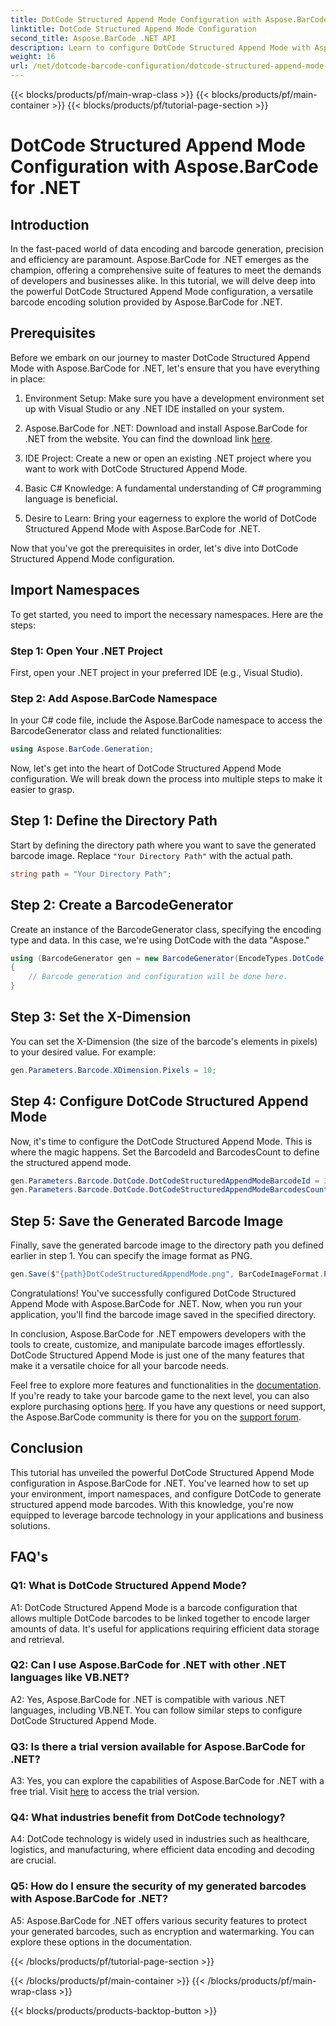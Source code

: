 ```yaml
---
title: DotCode Structured Append Mode Configuration with Aspose.BarCode for .NET
linktitle: DotCode Structured Append Mode Configuration
second_title: Aspose.BarCode .NET API
description: Learn to configure DotCode Structured Append Mode with Aspose.BarCode for .NET and create efficient barcodes.
weight: 16
url: /net/dotcode-barcode-configuration/dotcode-structured-append-mode-configuration/
---
```


{{< blocks/products/pf/main-wrap-class >}}
{{< blocks/products/pf/main-container >}}
{{< blocks/products/pf/tutorial-page-section >}}

# DotCode Structured Append Mode Configuration with Aspose.BarCode for .NET

## Introduction

In the fast-paced world of data encoding and barcode generation, precision and efficiency are paramount. Aspose.BarCode for .NET emerges as the champion, offering a comprehensive suite of features to meet the demands of developers and businesses alike. In this tutorial, we will delve deep into the powerful DotCode Structured Append Mode configuration, a versatile barcode encoding solution provided by Aspose.BarCode for .NET.

## Prerequisites

Before we embark on our journey to master DotCode Structured Append Mode with Aspose.BarCode for .NET, let's ensure that you have everything in place:

1. Environment Setup: Make sure you have a development environment set up with Visual Studio or any .NET IDE installed on your system.

2. Aspose.BarCode for .NET: Download and install Aspose.BarCode for .NET from the website. You can find the download link [here](https://releases.aspose.com/barcode/net/).

3. IDE Project: Create a new or open an existing .NET project where you want to work with DotCode Structured Append Mode.

4. Basic C# Knowledge: A fundamental understanding of C# programming language is beneficial.

5. Desire to Learn: Bring your eagerness to explore the world of DotCode Structured Append Mode with Aspose.BarCode for .NET.

Now that you've got the prerequisites in order, let's dive into DotCode Structured Append Mode configuration.

## Import Namespaces

To get started, you need to import the necessary namespaces. Here are the steps:

### Step 1: Open Your .NET Project

First, open your .NET project in your preferred IDE (e.g., Visual Studio).

### Step 2: Add Aspose.BarCode Namespace

In your C# code file, include the Aspose.BarCode namespace to access the BarcodeGenerator class and related functionalities:

```csharp
using Aspose.BarCode.Generation;
```

Now, let's get into the heart of DotCode Structured Append Mode configuration. We will break down the process into multiple steps to make it easier to grasp.

## Step 1: Define the Directory Path

Start by defining the directory path where you want to save the generated barcode image. Replace `"Your Directory Path"` with the actual path.

```csharp
string path = "Your Directory Path";
```

## Step 2: Create a BarcodeGenerator

Create an instance of the BarcodeGenerator class, specifying the encoding type and data. In this case, we're using DotCode with the data "Aspose."

```csharp
using (BarcodeGenerator gen = new BarcodeGenerator(EncodeTypes.DotCode, "Aspose"))
{
    // Barcode generation and configuration will be done here.
}
```

## Step 3: Set the X-Dimension

You can set the X-Dimension (the size of the barcode's elements in pixels) to your desired value. For example:

```csharp
gen.Parameters.Barcode.XDimension.Pixels = 10;
```

## Step 4: Configure DotCode Structured Append Mode

Now, it's time to configure the DotCode Structured Append Mode. This is where the magic happens. Set the BarcodeId and BarcodesCount to define the structured append mode.

```csharp
gen.Parameters.Barcode.DotCode.DotCodeStructuredAppendModeBarcodeId = 3;
gen.Parameters.Barcode.DotCode.DotCodeStructuredAppendModeBarcodesCount = 5;
```

## Step 5: Save the Generated Barcode Image

Finally, save the generated barcode image to the directory path you defined earlier in step 1. You can specify the image format as PNG.

```csharp
gen.Save($"{path}DotCodeStructuredAppendMode.png", BarCodeImageFormat.Png);
```

Congratulations! You've successfully configured DotCode Structured Append Mode with Aspose.BarCode for .NET. Now, when you run your application, you'll find the barcode image saved in the specified directory.

In conclusion, Aspose.BarCode for .NET empowers developers with the tools to create, customize, and manipulate barcode images effortlessly. DotCode Structured Append Mode is just one of the many features that make it a versatile choice for all your barcode needs.

Feel free to explore more features and functionalities in the [documentation](https://reference.aspose.com/barcode/net/). If you're ready to take your barcode game to the next level, you can also explore purchasing options [here](https://purchase.aspose.com/buy). If you have any questions or need support, the Aspose.BarCode community is there for you on the [support forum](https://forum.aspose.com/c/barcode/13).

## Conclusion

This tutorial has unveiled the powerful DotCode Structured Append Mode configuration in Aspose.BarCode for .NET. You've learned how to set up your environment, import namespaces, and configure DotCode to generate structured append mode barcodes. With this knowledge, you're now equipped to leverage barcode technology in your applications and business solutions.

## FAQ's

### Q1: What is DotCode Structured Append Mode?

A1: DotCode Structured Append Mode is a barcode configuration that allows multiple DotCode barcodes to be linked together to encode larger amounts of data. It's useful for applications requiring efficient data storage and retrieval.

### Q2: Can I use Aspose.BarCode for .NET with other .NET languages like VB.NET?

A2: Yes, Aspose.BarCode for .NET is compatible with various .NET languages, including VB.NET. You can follow similar steps to configure DotCode Structured Append Mode.

### Q3: Is there a trial version available for Aspose.BarCode for .NET?

A3: Yes, you can explore the capabilities of Aspose.BarCode for .NET with a free trial. Visit [here](https://releases.aspose.com/) to access the trial version.

### Q4: What industries benefit from DotCode technology?

A4: DotCode technology is widely used in industries such as healthcare, logistics, and manufacturing, where efficient data encoding and decoding are crucial.

### Q5: How do I ensure the security of my generated barcodes with Aspose.BarCode for .NET?

A5: Aspose.BarCode for .NET offers various security features to protect your generated barcodes, such as encryption and watermarking. You can explore these options in the documentation.

{{< /blocks/products/pf/tutorial-page-section >}}

{{< /blocks/products/pf/main-container >}}
{{< /blocks/products/pf/main-wrap-class >}}

{{< blocks/products/products-backtop-button >}}
